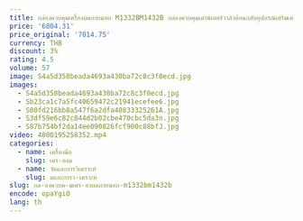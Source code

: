 ```yaml
---
title: กล่องควบคุมเครื่องบดภายนอก M1332BM1432B กล่องควบคุมเคาน์เตอร์วาล์วย้อนกลับอุปกรณ์เสริมเครื่องบด
price: '6804.31'
price_original: '7014.75'
currency: THB
discount: 3%
rating: 4.5
volume: 57
image: S4a5d350beada4693a430ba72c8c3f0ecd.jpg
images:
  - S4a5d350beada4693a430ba72c8c3f0ecd.jpg
  - Sb23ca1c7a5fc40659472c21941ecefee6.jpg
  - S00fd216bb8a547f6a2dfa40833325261A.jpg
  - S3df59e6c82c844d2b02cbe470cbc5da3n.jpg
  - S87b754bf2da14ee090826fcf900c88bfJ.jpg
video: 4000195258352.mp4
categories:
  - name: เครื่องมือ
    slug: เคร-องม
  - name: วัดและการวิเคราะห์
    slug: ดและการว-เคราะห
slug: กล-องควบค-มเคร-องบดภายนอก-m1332bm1432b
encode: opaYgiO
lang: th
---
```

  